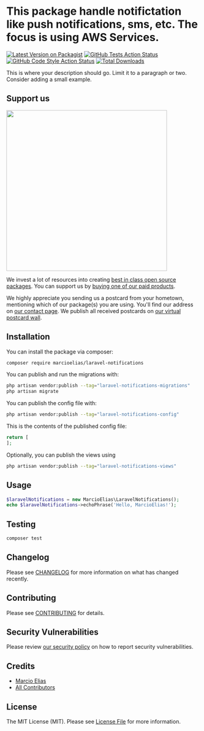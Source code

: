 # This package handle notifictation like push notifications, sms, etc. The focus is using AWS Services.

[![Latest Version on Packagist](https://img.shields.io/packagist/v/marcioelias/laravel-notifications.svg?style=flat-square)](https://packagist.org/packages/marcioelias/laravel-notifications)
[![GitHub Tests Action Status](https://img.shields.io/github/actions/workflow/status/marcioelias/laravel-notifications/run-tests.yml?branch=main&label=tests&style=flat-square)](https://github.com/marcioelias/laravel-notifications/actions?query=workflow%3Arun-tests+branch%3Amain)
[![GitHub Code Style Action Status](https://img.shields.io/github/actions/workflow/status/marcioelias/laravel-notifications/fix-php-code-style-issues.yml?branch=main&label=code%20style&style=flat-square)](https://github.com/marcioelias/laravel-notifications/actions?query=workflow%3A"Fix+PHP+code+style+issues"+branch%3Amain)
[![Total Downloads](https://img.shields.io/packagist/dt/marcioelias/laravel-notifications.svg?style=flat-square)](https://packagist.org/packages/marcioelias/laravel-notifications)

This is where your description should go. Limit it to a paragraph or two. Consider adding a small example.

## Support us

[<img src="https://github-ads.s3.eu-central-1.amazonaws.com/laravel-notifications.jpg?t=1" width="419px" />](https://spatie.be/github-ad-click/laravel-notifications)

We invest a lot of resources into creating [best in class open source packages](https://spatie.be/open-source). You can support us by [buying one of our paid products](https://spatie.be/open-source/support-us).

We highly appreciate you sending us a postcard from your hometown, mentioning which of our package(s) you are using. You'll find our address on [our contact page](https://spatie.be/about-us). We publish all received postcards on [our virtual postcard wall](https://spatie.be/open-source/postcards).

## Installation

You can install the package via composer:

```bash
composer require marcioelias/laravel-notifications
```

You can publish and run the migrations with:

```bash
php artisan vendor:publish --tag="laravel-notifications-migrations"
php artisan migrate
```

You can publish the config file with:

```bash
php artisan vendor:publish --tag="laravel-notifications-config"
```

This is the contents of the published config file:

```php
return [
];
```

Optionally, you can publish the views using

```bash
php artisan vendor:publish --tag="laravel-notifications-views"
```

## Usage

```php
$laravelNotifications = new MarcioElias\LaravelNotifications();
echo $laravelNotifications->echoPhrase('Hello, MarcioElias!');
```

## Testing

```bash
composer test
```

## Changelog

Please see [CHANGELOG](CHANGELOG.md) for more information on what has changed recently.

## Contributing

Please see [CONTRIBUTING](CONTRIBUTING.md) for details.

## Security Vulnerabilities

Please review [our security policy](../../security/policy) on how to report security vulnerabilities.

## Credits

- [Marcio Elias](https://github.com/marcioelias)
- [All Contributors](../../contributors)

## License

The MIT License (MIT). Please see [License File](LICENSE.md) for more information.
